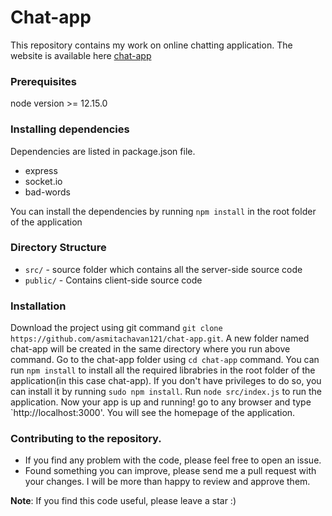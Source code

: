 # Chat-app

This repository contains my work on online chatting application. The website is available here [chat-app](http://online-chatting-app.herokuapp.com/)

### Prerequisites
node version >= 12.15.0

### Installing dependencies
<!-- *Note*: You can skip this step, if you are installing the packages.  -->
Dependencies are listed in package.json file. 

* express
* socket.io
* bad-words

<!-- Clone the repository using git command `git clone https://github.com/asmitachavan121/chat-app.git`. A new folder named chat-app will be created in the same directory where you run above command. Go to the chat-app folder using `cd chat-app` command.
Install npm in your distro. -->
 You can install the dependencies by running 
`npm install` in the root folder of the application
 <!-- in this case it is chat-app. Run `node src/index.js` to run the application. Your app is up and running!   -->

### Directory Structure
- `src/` - source folder which contains all the server-side source code
- `public/` - Contains client-side source code
<!-- 
### Details of the package
- `express` - library to handle http requests, response
- `mlmodel.py` - Code to train non DL models. We have three models
	- `1 - SVM`
	- `2 - Random Forest`
	- `3 - Neural Network`
- `dnn.py` - Code to train Deep learning Models. Supports two models given below
    - `1 - CNN`
    - `2 - LSTM` -->

<!-- ### Examples
Have a look at `examples/` directory. `ml_example.py` has examples using ML models.
`cnn_example.py`  and `lstm_example.py` has examples using cnn and lstm models.  -->

<!-- ### Documentation
Code documentation can be found [here](https://harry-7.github.io/speech-emotion-recognition/html/main.html) -->

### Installation
Download the project using git command `git clone https://github.com/asmitachavan121/chat-app.git`. A new folder named chat-app will be created in the same directory where you run above command. Go to the chat-app folder using `cd chat-app` command.
You can run `npm install` to install all the required librabries in the root folder of the application(in this case chat-app).
If you don't have privileges to do so, you can install it by running `sudo npm install`. Run `node src/index.js` to run the application. Now your app is up and running! go to any browser and type `http://localhost:3000'. You will see the homepage of the application. 

### Contributing to the repository.
* If you find any problem with the code, please feel free to open an issue.
* Found something you can improve, please send me a pull request with your changes.
I will be more than happy to review and approve them.

**Note**: If you find this code useful, please leave a star :)